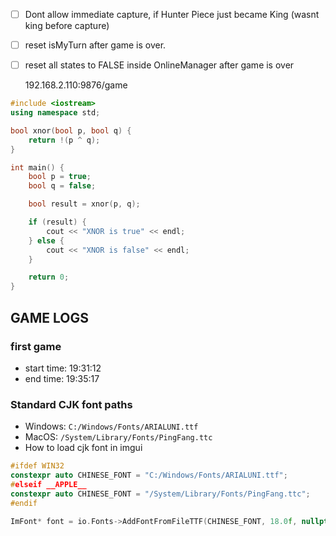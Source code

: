 - [ ] Dont allow immediate capture, if Hunter Piece just became King (wasnt king before capture)
- [ ] reset isMyTurn after game is over.
- [ ] reset all states to FALSE inside OnlineManager after game is over

  192.168.2.110:9876/game

```cpp
#include <iostream>
using namespace std;

bool xnor(bool p, bool q) {
    return !(p ^ q);
}

int main() {
    bool p = true;
    bool q = false;

    bool result = xnor(p, q);

    if (result) {
        cout << "XNOR is true" << endl;
    } else {
        cout << "XNOR is false" << endl;
    }

    return 0;
}

```

## GAME LOGS

### first game

- start time: 19:31:12
- end time: 19:35:17

### Standard CJK font paths

- Windows: `C:/Windows/Fonts/ARIALUNI.ttf`
- MacOS: `/System/Library/Fonts/PingFang.ttc`
- How to load cjk font in imgui

```cpp
#ifdef WIN32
constexpr auto CHINESE_FONT = "C:/Windows/Fonts/ARIALUNI.ttf";
#elseif __APPLE__
constexpr auto CHINESE_FONT = "/System/Library/Fonts/PingFang.ttc";
#endif

ImFont* font = io.Fonts->AddFontFromFileTTF(CHINESE_FONT, 18.0f, nullptr, io.Fonts->GetGlyphRangesChineseFull());
```